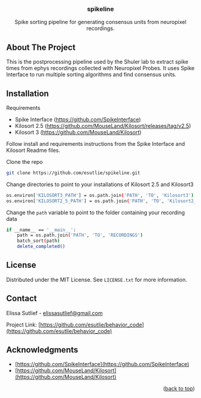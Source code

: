 <h3 align="center">spikeline</h3>
  <p align="center">
    Spike sorting pipeline for generating consensus units from neuropixel recordings.

  </p>
</div>


<!-- ABOUT THE PROJECT -->
## About The Project

This is the postprocessing pipeline used by the Shuler lab to extract spike times from ephys recordings collected with Neuropixel Probes. It uses Spike Interface to run multiple sorting algorithms and find consensus units.


<!-- GETTING STARTED -->
## Installation

Requirements
* Spike Interface (https://github.com/SpikeInterface)
* Kilosort 2.5 (https://github.com/MouseLand/Kilosort/releases/tag/v2.5)
* Kilosort 3 (https://github.com/MouseLand/Kilosort)

Follow install and requirements instructions from the Spike Interface and Kilosort Readme files.

Clone the repo
   ```sh
   git clone https://github.com/esutlie/spikeline.git
   ```

Change directories to point to your installations of Kilosort 2.5 and Kilosort3

  ```sh
  os.environ['KILOSORT3_PATH'] = os.path.join('PATH', 'TO', 'Kilosort3')
  os.environ['KILOSORT2_5_PATH'] = os.path.join('PATH', 'TO', 'Kilosort2_5')
  ```
Change the ```path``` variable to point to the folder containing your recording data

  ```sh
  if __name__ == '__main__':
      path = os.path.join('PATH', 'TO', 'RECORDINGS')
      batch_sort(path)
      delete_completed()
  ```

<!-- LICENSE -->
## License

Distributed under the MIT License. See `LICENSE.txt` for more information.



<!-- CONTACT -->
## Contact

Elissa Sutlief - elissasutlief@gmail.com

Project Link: [https://github.com/esutlie/behavior_code](https://github.com/esutlie/behavior_code)


<!-- ACKNOWLEDGMENTS -->
## Acknowledgments

* [https://github.com/SpikeInterface](https://github.com/SpikeInterface)
* [https://github.com/MouseLand/Kilosort](https://github.com/MouseLand/Kilosort)

<p align="right">(<a href="#readme-top">back to top</a>)</p>
